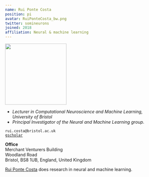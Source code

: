 ```yaml
---
name: Rui Ponte Costa
position: pi
avatar: RuiPonteCosta_bw.png
twitter: somineurons
joined: 2018
affiliation: Neural & machine learning
---
```


<a href="http://ruipcosta.weebly.com"><img width="200" src="{{site.baseurl}}/images/people/{{page.avatar}}"></a>

- _Lecturer in Computational Neuroscience and Machine Learning, University of Bristol_<br>
- _Principal Investigator of the Neural and Machine Learning group._

<i class="fa fa-envelope-o"></i> `rui.costa@bristol.ac.uk`<br>
<i class="fa fa-book"></i> <a href="https://scholar.google.co.uk/citations?user=otGgQKQAAAAJ&hl=en">`gscholar`</a>

**Office**<br>
Merchant Venturers Building<br>
Woodland Road<br>
Bristol, BS8 1UB, England, United Kingdom<br>

[Rui Ponte Costa](http://ruipcosta.weebly.com/) does research in neural and machine learning.
